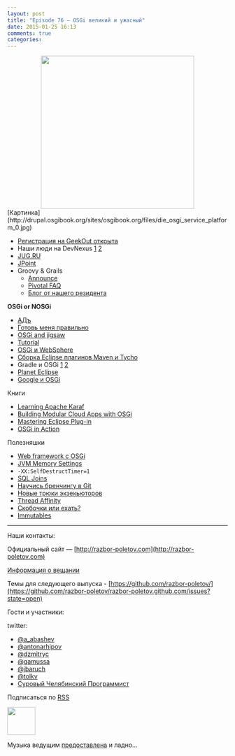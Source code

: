 ```yaml
---
layout: post
title: "Episode 76 — OSGi великий и ужасный"
date: 2015-01-25 16:13
comments: true
categories: 
---
```


<div class="separator" style="clear: both; text-align: center;">
<a href="http://razbor-poletov.com/images/razbor_76_text.jpg" imageanchor="1" style="margin-left: 1em; margin-right: 1em;"><img border="0" height="350" src="http://razbor-poletov.com/images/razbor_76_text.jpg" width="350" /></a>
</div>
[Картинка](http://drupal.osgibook.org/sites/osgibook.org/files/die_osgi_service_platform_0.jpg)

* [Регистрация на GeekOut открыта](http://2015.geekout.ee/registration/)
* Наши люди на DevNexus [1](http://devnexus.com/s/speakers#Baruch_Sadogursky) [2](http://devnexus.com/s/speakers#Viktor_Gamov) 
* [JUG.RU](https://jugru.timepad.ru/event/176697/)
* [JPoint](http://javapoint.ru)
* Groovy & Grails 
    - [Announce](http://groovy.329449.n5.nabble.com/ANN-Groovy-is-looking-for-a-new-home-td5722211.html)
    - [Pivotal FAQ](https://docs.google.com/document/d/1R_bQv_8JSLOEzVzPdqOISF0guGtcUPE6vFBeAuxtcG4/edit)
    - [Блог от нашего резидента](http://arhipov.blogspot.com/2015/01/g.html)

__OSGi or NOSGi__

* [АДъ](http://en.wikipedia.org/wiki/Java_Classloader#JAR_hell)
* [Готовь меня правильно](http://paulonjava.blogspot.com/2014/12/osgi-doesnt-suck-youre-just-using-it.html)
* [OSGi and jigsaw](http://www.slideshare.net/martintoshev/modularity-of-the-java-platform-osgi-jigsaw-and-penrose)
* [Tutorial](http://felix.apache.org/documentation/tutorials-examples-and-presentations/apache-felix-osgi-tutorial.html)
* [OSGi и WebSphere](http://jaceklaskowski.pl/wiki/Developing_OSGi_Applications_with_Blueprint_bundles_and_WebSphere_Application_Server_V8.5_Liberty_Profile)
* [Сборка Eclipse плагинов Maven и Tycho](http://zeroturnaround.com/rebellabs/building-eclipse-plug-ins-with-maven-3-and-tycho/)
* Gradle и OSGi [1](http://gradle.org/docs/current/userguide/osgi_plugin.html) [2](https://github.com/akhikhl/wuff)
* [Planet Eclipse](http://planet.eclipse.org/planet/)
* [Google и OSGi](https://github.com/google/guice/wiki/OSGi)

Книги

* [Learning Apache Karaf](https://www.packtpub.com/big-data-and-business-intelligence/learning-apache-karaf)
* [Building Modular Cloud Apps with OSGi](http://shop.oreilly.com/product/0636920028086.do)
* [Mastering Eclipse Plug-in](http://alblue.bandlem.com/2014/08/eclipse-book-published.html)
* [OSGi in Action](http://www.manning.com/hall/)

Полезняшки

- [Web framework с OSGi](http://www.wisdom-framework.org)
- [JVM Memory Settings](http://jvmmemory.com/)
- `-XX:SelfDestructTimer=1`
- [SQL Joins](http://sql-joins.leopard.in.ua/)
- [Научись бренчингу в Git](http://pcottle.github.io/learnGitBranching/index.html?demo)
- [Новые трюки экзекьюторов](http://www.nurkiewicz.com/2014/11/executorservice-10-tips-and-tricks.html)
- [Thread Affinity](http://openhft.net/products/thread-affinity/)
- [Скобочки или ехать?](http://blog.jooq.org/2014/12/08/dont-be-clever-the-double-curly-braces-anti-pattern/)
- [Immutables](https://immutables.github.io/)


---

Наши контакты:

Официальный сайт — [http://razbor-poletov.com](http://razbor-poletov.com)

[Информация о вещании](http://razbor-poletov.com/broadcast.html)

Темы для следующего выпуска - [https://github.com/razbor-poletov/](https://github.com/razbor-poletov/razbor-poletov.github.com/issues?state=open)

Гости и участники:

twitter: 

 * [@a_abashev](https://twitter.com/a_abashev)
 * [@antonarhipov](https://twitter.com/antonarhipov)
 * [@dzmitryc ](https://twitter.com/dzmitryc)
 * [@gamussa](https://twitter.com/gamussa)
 * [@jbaruch](https://twitter.com/jbaruch)
 * [@tolkv](https://twitter.com/tolkv)
 * [Суровый Челябинский Программист](http://samolisov.blogspot.ru/)
 
<!-- player goes here-->

<audio preload="none">
   <source src="http://traffic.libsyn.com/razborpoletov/razbor_76.mp3" type="audio/mp3" />
   Your browser does not support the audio tag.
</audio>

Подписаться по [RSS](http://feeds.feedburner.com/razbor-podcast)

<!-- episode file link goes here-->
<a href="http://traffic.libsyn.com/razborpoletov/razbor_76.mp3" imageanchor="1" style="clear: left; margin-bottom: 1em; margin-left: auto; margin-right: 2em;"><img border="0" height="64" src="http://2.bp.blogspot.com/-qkfh8Q--dks/T0gixAMzuII/AAAAAAAAHD0/O5LbF3vvBNQ/s200/1330127622_mp3.png" width="64" /></a>

Музыка ведущим [предоставлена](http://www.audiobank.fm/single-music/27/111/More-And-Less/) и ладно...
